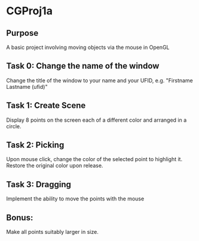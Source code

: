 # CGProj1a
## Purpose

A basic project involving moving objects via the mouse in OpenGL

## Task 0: Change the name of the window

Change the title of the window to your name and your UFID, e.g. "Firstname Lastname (ufid)"

## Task 1: Create Scene

Display 8 points on the screen each of a different color and arranged in a circle.

## Task 2: Picking

Upon mouse click, change the color of the selected point to highlight it. Restore the original color upon release. 

## Task 3: Dragging

Implement the ability to move the points with the mouse

## Bonus:

Make all points suitably larger in size.
